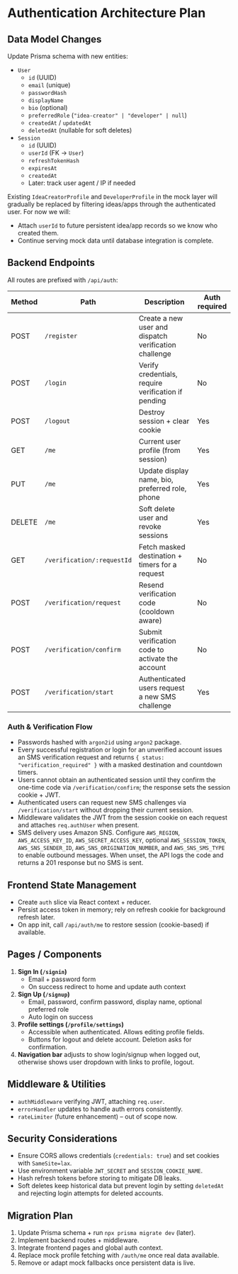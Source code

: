 # Authentication Architecture Plan

## Data Model Changes

Update Prisma schema with new entities:

- `User`
  - `id` (UUID)
  - `email` (unique)
  - `passwordHash`
  - `displayName`
  - `bio` (optional)
  - `preferredRole` (`"idea-creator" | "developer" | null`)
  - `createdAt` / `updatedAt`
  - `deletedAt` (nullable for soft deletes)
- `Session`
  - `id` (UUID)
  - `userId` (FK → `User`)
  - `refreshTokenHash`
  - `expiresAt`
  - `createdAt`
  - Later: track user agent / IP if needed

Existing `IdeaCreatorProfile` and `DeveloperProfile` in the mock layer will gradually be replaced by filtering ideas/apps through the authenticated user. For now we will:
- Attach `userId` to future persistent idea/app records so we know who created them.
- Continue serving mock data until database integration is complete.

## Backend Endpoints

All routes are prefixed with `/api/auth`:

| Method | Path                         | Description                                           | Auth required |
|--------|------------------------------|-------------------------------------------------------|---------------|
| POST   | `/register`                  | Create a new user and dispatch verification challenge | No            |
| POST   | `/login`                     | Verify credentials, require verification if pending   | No            |
| POST   | `/logout`                    | Destroy session + clear cookie                        | Yes           |
| GET    | `/me`                        | Current user profile (from session)                   | Yes           |
| PUT    | `/me`                        | Update display name, bio, preferred role, phone       | Yes           |
| DELETE | `/me`                        | Soft delete user and revoke sessions                  | Yes           |
| GET    | `/verification/:requestId`   | Fetch masked destination + timers for a request       | No            |
| POST   | `/verification/request`      | Resend verification code (cooldown aware)             | No            |
| POST   | `/verification/confirm`      | Submit verification code to activate the account      | No            |
| POST   | `/verification/start`        | Authenticated users request a new SMS challenge       | Yes           |

### Auth & Verification Flow
- Passwords hashed with `argon2id` using `argon2` package.
- Every successful registration or login for an unverified account issues an SMS verification request and returns `{ status: "verification_required" }` with a masked destination and countdown timers.
- Users cannot obtain an authenticated session until they confirm the one-time code via `/verification/confirm`; the response sets the session cookie + JWT.
- Authenticated users can request new SMS challenges via `/verification/start` without dropping their current session.
- Middleware validates the JWT from the session cookie on each request and attaches `req.authUser` when present.
- SMS delivery uses Amazon SNS. Configure `AWS_REGION`, `AWS_ACCESS_KEY_ID`, `AWS_SECRET_ACCESS_KEY`, optional `AWS_SESSION_TOKEN`, `AWS_SNS_SENDER_ID`, `AWS_SNS_ORIGINATION_NUMBER`, and `AWS_SNS_SMS_TYPE` to enable outbound messages. When unset, the API logs the code and returns a 201 response but no SMS is sent.

## Frontend State Management

- Create `auth` slice via React context + reducer.
- Persist access token in memory; rely on refresh cookie for background refresh later.
- On app init, call `/api/auth/me` to restore session (cookie-based) if available.

## Pages / Components

1. **Sign In (`/signin`)**
   - Email + password form
   - On success redirect to home and update auth context
2. **Sign Up (`/signup`)**
   - Email, password, confirm password, display name, optional preferred role
   - Auto login on success
3. **Profile settings (`/profile/settings`)**
   - Accessible when authenticated. Allows editing profile fields.
   - Buttons for logout and delete account. Deletion asks for confirmation.
4. **Navigation bar** adjusts to show login/signup when logged out, otherwise shows user dropdown with links to profile, logout.

## Middleware & Utilities

- `authMiddleware` verifying JWT, attaching `req.user`.
- `errorHandler` updates to handle auth errors consistently.
- `rateLimiter` (future enhancement) – out of scope now.

## Security Considerations

- Ensure CORS allows credentials (`credentials: true`) and set cookies with `SameSite=lax`.
- Use environment variable `JWT_SECRET` and `SESSION_COOKIE_NAME`.
- Hash refresh tokens before storing to mitigate DB leaks.
- Soft deletes keep historical data but prevent login by setting `deletedAt` and rejecting login attempts for deleted accounts.

## Migration Plan

1. Update Prisma schema + run `npx prisma migrate dev` (later).
2. Implement backend routes + middleware.
3. Integrate frontend pages and global auth context.
4. Replace mock profile fetching with `/auth/me` once real data available.
5. Remove or adapt mock fallbacks once persistent data is live.
